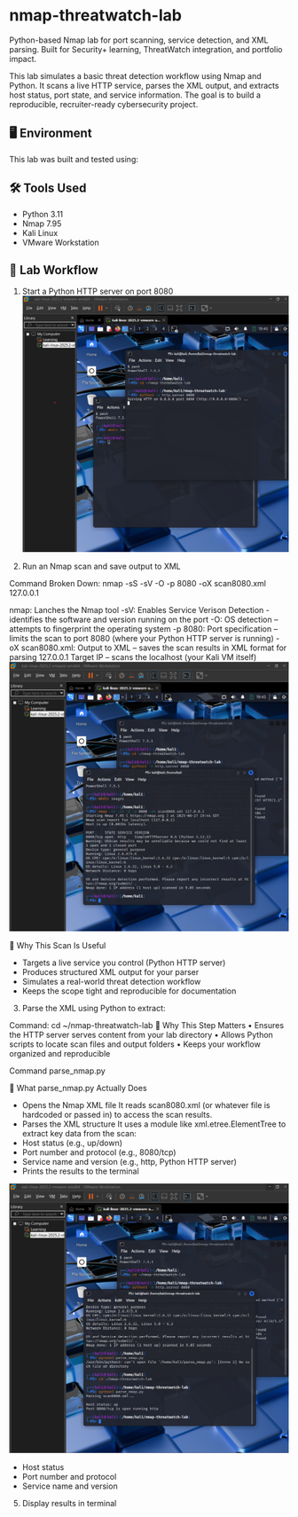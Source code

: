 # nmap-threatwatch-lab
Python-based Nmap lab for port scanning, service detection, and XML parsing. Built for Security+ learning, ThreatWatch integration, and portfolio impact.

This lab simulates a basic threat detection workflow using Nmap and Python. It scans a live HTTP service, parses the XML output, and extracts host status, port state, and service information. The goal is to build a reproducible, recruiter-ready cybersecurity project.

## 🖥️ Environment

This lab was built and tested using:

## 🛠️ Tools Used

- Python 3.11
- Nmap 7.95
- Kali Linux
- VMware Workstation

## 🔧 Lab Workflow

1. Start a Python HTTP server on port 8080
![HTTP Server](Start_python_server_8080.png)

2. Run an Nmap scan and save output to XML

Command Broken Down: nmap -sS -sV -O -p 8080 -oX scan8080.xml 127.0.0.1

nmap: Lanches the Nmap tool
-sV: Enables Service Verison Detection - identifies the software and version running on the port
-O: OS detection – attempts to fingerprint the operating system
-p 8080: Port specification – limits the scan to port 8080 (where your Python HTTP server is running)
-oX scan8080.xml: Output to XML – saves the scan results in XML format for parsing
127.0.0.1 Target IP – scans the localhost (your Kali VM itself)
![Nmap Scan](Nmap_scan.png)

📁 Why This Scan Is Useful
- Targets a live service you control (Python HTTP server)
- Produces structured XML output for your parser
- Simulates a real-world threat detection workflow
- Keeps the scope tight and reproducible for documentation

3. Parse the XML using Python to extract:

Command: cd ~/nmap-threatwatch-lab
🧠 Why This Step Matters
• 	Ensures the HTTP server serves content from your lab directory
• 	Allows Python scripts to locate scan files and output folders
• 	Keeps your workflow organized and reproducible

Command parse_nmap.py 

🧠 What parse_nmap.py Actually Does
- Opens the Nmap XML file
It reads scan8080.xml (or whatever file is hardcoded or passed in) to access the scan results.
- Parses the XML structure
It uses a module like xml.etree.ElementTree to extract key data from the scan:
- Host status (e.g., up/down)
- Port number and protocol (e.g., 8080/tcp)
- Service name and version (e.g., http, Python HTTP server)
- Prints the results to the terminal

![Parser Output](Run_python_parser.png)
   - Host status
   - Port number and protocol
   - Service name and version
5. Display results in terminal


